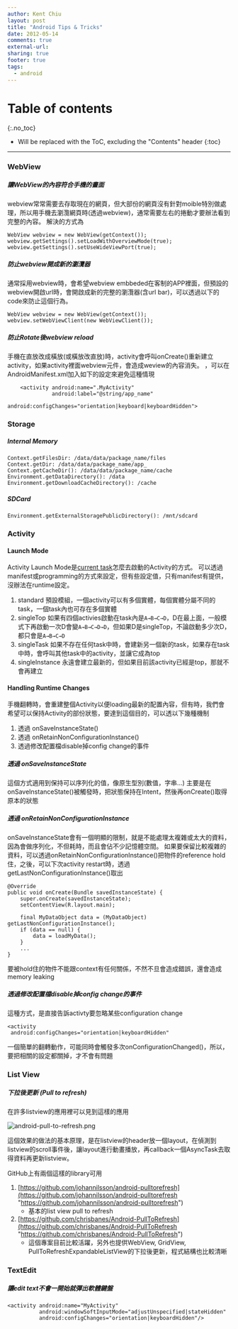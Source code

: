 ```yaml
---
author: Kent Chiu
layout: post
title: "Android Tips & Tricks"
date: 2012-05-14
comments: true
external-url:
sharing: true
footer: true
tags:
  - android
---
```


# Table of contents
{:.no_toc}

* Will be replaced with the ToC, excluding the "Contents" header
{:toc}

----------------------------------------------------------------



### WebView

##### 讓WebView的內容符合手機的畫面

webview常常需要去存取現在的網頁，但大部份的網頁沒有針對moible特別做處理，所以用手機去瀏灠網頁時(透過webview)，通常需要左右的捲動才要辦法看到完整的內容。
解決的方式為


    WebView webview = new WebView(getContext());
    webview.getSettings().setLoadWithOverviewMode(true);
    webview.getSettings().setUseWideViewPort(true);

##### 防止webview開成新的瀏灠器

通常採用webview時，會希望webview
embbeded在客制的APP裡面，但預設的webview開啟url時，會開啟成新的完整的瀏灠器(含url
bar)，可以透過以下的code來防止這個行為。

    WebView webview = new WebView(getContext());
    webview.setWebViewClient(new WebViewClient());

##### 防止Rotate後webview reload

手機在直放改成橫放(或橫放改直放)時，activity會呼叫onCreate()重新建立activity，如果activity裡面webview元件，會造成weview的內容消失。
，可以在AndroidManifest.xml加入如下的設定來避免這種情現


        <activity android:name=".MyActivity" 
                  android:label="@string/app_name" 
                  android:configChanges="orientation|keyboard|keyboardHidden"> 

### Storage

##### Internal Memory

    Context.getFilesDir: /data/data/package_name/files
    Context.getDir: /data/data/package_name/app_
    Context.getCacheDir(): /data/data/package_name/cache
    Environment.getDataDirectory(): /data
    Environment.getDownloadCacheDirectory(): /cache

##### SDCard

    Environment.getExternalStoragePublicDirectory(): /mnt/sdcard

### Activity

#### Launch Mode

Activity Launch Mode是[current
task](http://developer.android.com/guide/topics/fundamentals/tasks-and-back-stack.html "http://developer.android.com/guide/topics/fundamentals/tasks-and-back-stack.html")怎麼去啟動的Activity的方式。
可以透過manifest或programming的方式來設定，但有些設定值，只有manifest有提供，沒辦法在runtime設定。

1.  standard
    預設模組，一個activity可以有多個實體，每個實體分屬不同的task，一個task內也可存在多個實體
2.  singleTop
    如果有四個activies啟動在task內是`A→B→C→D`，D在最上面，一般模式下再啟動一次D會變`A→B→C→D→D`，但如果D是singleTop，不論啟動多少次D，都只會是`A→B→C→D`
3.  singleTask
    如果不存在任何task中時，會建新另一個新的task，如果存在task中時，會呼叫其他task中的activity，並讓它成為top
4.  singleInstance
    永遠會建立最新的，但如果目前該activity已經是top，那就不會再建立

#### Handling Runtime Changes

手機翻轉時，會重建整個Activity以便loading最新的配置內容，但有時，我們會希望可以保持Activity的部份狀態，要達到這個目的，可以透以下幾種機制

1.  透過 onSaveInstanceState()
2.  透過 onRetainNonConfigurationInstance()
3.  透過修改配置檔disable掉config change的事件

##### 透過 onSaveInstanceState

這個方式適用到保持可以序列化的值，像原生型別(數值，字串…)
主要是在onSaveInstanceState()被觸發時，把狀態保持在Intent，然後再onCreate()取得原本的狀態

##### 透過 onRetainNonConfigurationInstance

onSaveInstanceState會有一個明顯的限制，就是不能處理太複雜或太大的資料，因為會做序列化，不但耗時，而且會佔不少記憶體空間。
如果要保留比較複雜的資料，可以透過onRetainNonConfigurationInstance()把物件的reference
hold住，之後，可以下次activity
restart時，透過getLastNonConfigurationInstance()取出

    @Override
    public void onCreate(Bundle savedInstanceState) {
        super.onCreate(savedInstanceState);
        setContentView(R.layout.main);
     
        final MyDataObject data = (MyDataObject) getLastNonConfigurationInstance();
        if (data == null) {
            data = loadMyData();
        }
        ...
    }

要被hold住的物件不能跟context有任何關係，不然不旦會造成錯誤，還會造成memory
leaking

##### 透過修改配置檔disable掉config change的事件

這種方式，是直接告訴activty要忽略某些configuration change


    <activity
     android:configChanges="orientation|keyboardHidden"

一個簡單的翻轉動作，可能同時會觸發多次onConfigurationChanged()，所以，要把相關的設定都關掉，才不會有問題

### List View

##### 下拉後更新 (Pull to refresh)

在許多listview的應用裡可以見到這樣的應用

![android-pull-to-refresh.png][android-pull-to-refresh.png]

這個效果的做法的基本原理，是在listview的header放一個layout，在偵測到listview的scroll事件後，讓layout進行動畫播放，再callback一個AsyncTask去取得資料再更新listview。

GitHub上有兩個這樣的library可用

1.  [https://github.com/johannilsson/android-pulltorefresh](https://github.com/johannilsson/android-pulltorefresh "https://github.com/johannilsson/android-pulltorefresh")
    - 基本的list view pull to refresh
2.  [https://github.com/chrisbanes/Android-PullToRefresh](https://github.com/chrisbanes/Android-PullToRefresh "https://github.com/chrisbanes/Android-PullToRefresh")
    - 這個專案目前比較活躍，另外也提供WebView, GridView,
    PullToRefreshExpandableListView的下拉後更新，程式結構也比較清晰

### TextEdit

##### 讓edit text不會一開始就彈出軟體鍵盤


```
<activity android:name="MyActivity"
          android:windowSoftInputMode="adjustUnspecified|stateHidden"
          android:configChanges="orientation|keyboardHidden"/>

```

[android-pull-to-refresh.png]: http://blog.kent-chiu.com/images/2012-05-14/android-pull-to-refresh.png